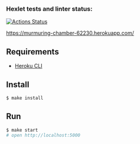 ### Hexlet tests and linter status:
[![Actions Status](https://github.com/hartdegen/frontend-project-lvl4/workflows/hexlet-check/badge.svg)](https://github.com/hartdegen/frontend-project-lvl4/actions)

https://murmuring-chamber-62230.herokuapp.com/

## Requirements

* [Heroku CLI](https://devcenter.heroku.com/articles/heroku-cli)

## Install

```sh
$ make install
```

## Run

```sh
$ make start
# open http://localhost:5000
```

